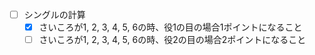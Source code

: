 - [ ] シングルの計算
  - [x] さいころが1, 2, 3, 4, 5, 6の時、役1の目の場合1ポイントになること
  - [ ] さいころが1, 2, 3, 4, 5, 6の時、役2の目の場合2ポイントになること
